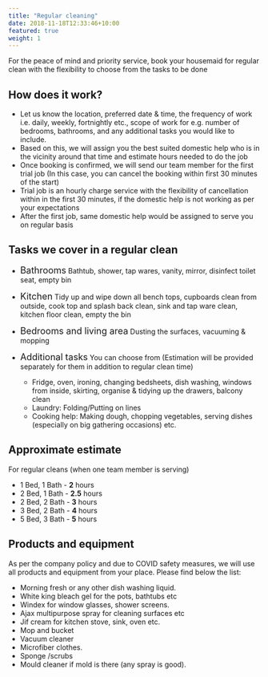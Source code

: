 ```yaml
---
title: "Regular cleaning"
date: 2018-11-18T12:33:46+10:00
featured: true
weight: 1
---
```


For the peace of mind and priority service, book your housemaid for regular clean with the flexibility to choose from the tasks to be done

## How does it work?
- Let us know the location, preferred date & time, the frequency of work i.e. daily, weekly, fortnightly etc., scope of work for e.g. number of bedrooms, bathrooms, and any additional tasks you would like to include.
- Based on this, we will assign you the best suited domestic help who is in the vicinity around that time and estimate hours needed to do the job
- Once booking is confirmed, we will send our team member for the first trial job (In this case, you can cancel the booking within first 30 minutes of the start)
- Trial job is an hourly charge service with the flexibility of cancellation within in the first 30 minutes, if the domestic help is not working as per your expectations
- After the first job, same domestic help would be assigned to serve you on regular basis

## Tasks we cover in a regular clean
- <font size="4.95">Bathrooms</font>
  Bathtub, shower, tap wares, vanity, mirror, disinfect toilet seat, empty bin

- <font size="4.95">Kitchen</font>
  Tidy up and wipe down all bench tops, cupboards clean from outside, cook top and splash back clean, sink and tap ware clean, kitchen floor clean, empty the bin

- <font size="4.95">Bedrooms and living area</font>
  Dusting the surfaces, vacuuming & mopping

- <font size="4.95">Additional tasks</font>
  You can choose from (Estimation will be provided separately for them in addition to regular clean time)
    - Fridge, oven, ironing, changing bedsheets, dish washing, windows from inside, skirting, organise & tidying up the drawers, balcony clean
    - Laundry: Folding/Putting on lines
    - Cooking help: Making dough, chopping vegetables, serving dishes (especially on big gathering occasions) etc.
    
## Approximate estimate 
For regular cleans (when one team member is serving)
  - 1 Bed, 1 Bath - **2** hours
  - 2 Bed, 1 Bath - **2.5** hours
  - 2 Bed, 2 Bath - **3** hours
  - 3 Bed, 2 Bath - **4** hours
  - 5 Bed, 3 Bath - **5** hours 
    
## Products and equipment
As per the company policy and due to COVID safety measures, we will use all products and equipment from your place. Please find below the list:
- Morning fresh or any other dish washing liquid.
- White king bleach gel for the pots, bathtubs etc
- Windex for window glasses, shower screens.
- Ajax multipurpose spray for cleaning surfaces etc
- Jif cream for kitchen stove, sink, oven etc.
- Mop and bucket
- Vacuum cleaner
- Microfiber clothes.
- Sponge /scrubs
- Mould cleaner if mold is there (any spray is good).